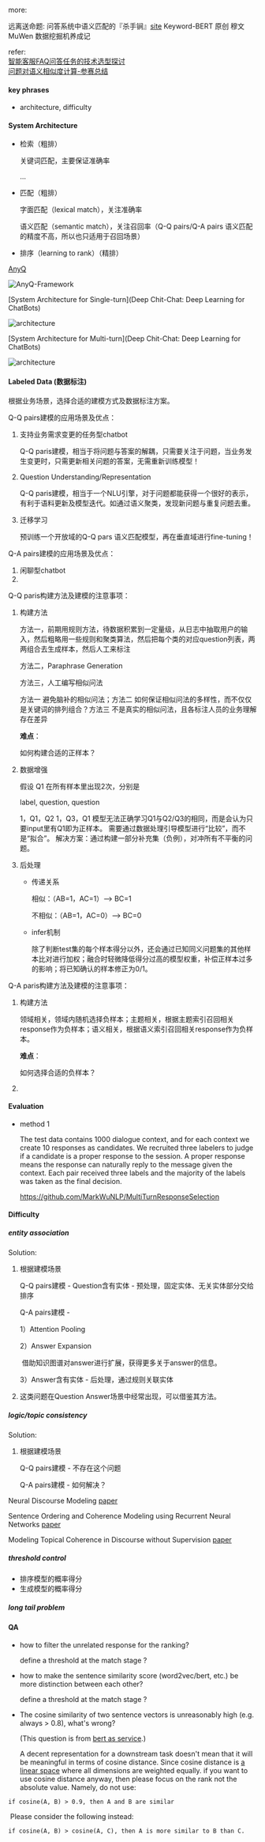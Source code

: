 more:

远离送命题: 问答系统中语义匹配的『杀手锏』[site](https://mp.weixin.qq.com/s/_QY2EhB-TiBcb5q0379McQ) Keyword-BERT
原创 穆文MuWen 数据挖掘机养成记



refer:<br>[智能客服FAQ问答任务的技术选型探讨](https://zhuanlan.zhihu.com/p/50799128)<br>[问题对语义相似度计算-参赛总结](http://www.zhuzongkui.top/2018/08/10/competition-summary/)

#### key phrases

- architecture, difficulty

#### System Architecture

+ 检索（粗排）

  关键词匹配，主要保证准确率

  ...

+ 匹配（粗排）

  字面匹配（lexical match），关注准确率

  语义匹配（semantic match），关注召回率（Q-Q pairs/Q-A pairs 语义匹配的精度不高，所以也只适用于召回场景）

+ 排序（learning to rank）（精排）



[AnyQ](https://github.com/baidu/AnyQ)

![AnyQ-Framework](https://github.com/baidu/AnyQ/raw/master/docs/images/AnyQ-Framework.png)

[System Architecture for Single-turn](Deep Chit-Chat: Deep Learning for ChatBots)

![architecture](https://github.com/bifeng/dialogue-system/raw/master/image/system_architecture_single_turn.png)

[System Architecture for Multi-turn](Deep Chit-Chat: Deep Learning for ChatBots)

![architecture](https://github.com/bifeng/dialogue-system/raw/master/image/system_architecture_multi_turn.png)

#### Labeled Data (数据标注)

根据业务场景，选择合适的建模方式及数据标注方案。

Q-Q pairs建模的应用场景及优点：

1. 支持业务需求变更的任务型chatbot

   Q-Q paris建模，相当于将问题与答案的解耦，只需要关注于问题，当业务发生变更时，只需更新相关问题的答案，无需重新训练模型！

2. Question Understanding/Representation

   Q-Q paris建模，相当于一个NLU引擎，对于问题都能获得一个很好的表示，有利于语料更新及模型迭代。如通过语义聚类，发现新问题与重复问题去重。

3. 迁移学习

   预训练一个开放域的Q-Q pars 语义匹配模型，再在垂直域进行fine-tuning！

Q-A pairs建模的应用场景及优点：

1. 闲聊型chatbot
2. 

Q-Q paris构建方法及建模的注意事项：

1. 构建方法

   方法一，前期用规则方法，待数据积累到一定量级，从日志中抽取用户的输入，然后粗略用一些规则和聚类算法，然后把每个类的对应question列表，两两组合去生成样本，然后人工来标注

   方法二，Paraphrase Generation

   方法三，人工编写相似问法

   方法一 避免脑补的相似问法；方法二 如何保证相似问法的多样性，而不仅仅是关键词的排列组合？方法三 不是真实的相似问法，且各标注人员的业务理解存在差异

   **难点**：

   如何构建合适的正样本？

2. 数据增强

   假设 Q1 在所有样本里出现2次，分别是

   label, question, question

   1，Q1，Q2
   1，Q3，Q1
   模型无法正确学习Q1与Q2/Q3的相同，而是会认为只要input里有Q1即为正样本。
   需要通过数据处理引导模型进行“比较”，而不是“拟合”。
   解决方案：通过构建一部分补充集（负例），对冲所有不平衡的问题。

3. 后处理

   - 传递关系

     相似：（AB=1，AC=1）—> BC=1

     不相似：（AB=1，AC=0）—> BC=0

   - infer机制

     除了判断test集的每个样本得分以外，还会通过已知同义问题集的其他样本比对进行加权；融合时轻微降低得分过高的模型权重，补偿正样本过多的影响；将已知确认的样本修正为0/1。

Q-A paris构建方法及建模的注意事项：

1. 构建方法

   领域相关，领域内随机选择负样本；主题相关，根据主题索引召回相关response作为负样本；语义相关，根据语义索引召回相关response作为负样本。

   **难点**：

   如何选择合适的负样本？

2. 

#### Evaluation

+ method 1

  The test data contains 1000 dialogue context, and for each context we create 10 responses as candidates. We recruited three labelers to judge if a candidate is a proper response to the session. A proper response means the response can naturally reply to the message given the context. Each pair received three labels and the majority of the labels was taken as the final decision.

  https://github.com/MarkWuNLP/MultiTurnResponseSelection



#### Difficulty

##### entity association

Solution:

1. 根据建模场景

   Q-Q pairs建模 - Question含有实体 - 预处理，固定实体、无关实体部分交给排序

   Q-A pairs建模 - 

   1）Attention Pooling

   2）Answer Expansion

   ​     借助知识图谱对answer进行扩展，获得更多关于answer的信息。

   3）Answer含有实体 - 后处理，通过规则关联实体

2. 这类问题在Question Answer场景中经常出现，可以借鉴其方法。

##### logic/topic consistency

Solution:

1. 根据建模场景

   Q-Q pairs建模 - 不存在这个问题

   Q-A pairs建模 - 如何解决？

Neural Discourse Modeling [paper](http://www.cs.brandeis.edu/~tet/papers/thesis_rutherford_final.pdf)

Sentence Ordering and Coherence Modeling using Recurrent Neural Networks  [paper](https://yale-lily.github.io/public/aaai2018_CR.pdf)

Modeling Topical Coherence in Discourse without Supervision [paper](https://export.arxiv.org/pdf/1809.00410)

##### threshold control

+ 排序模型的概率得分
+ 生成模型的概率得分

##### long tail problem



#### QA

+ how to filter the unrelated response for the ranking?

  define a threshold at the match stage ?

+ how to make the sentence similarity score (word2vec/bert, etc.) be more distinction between each other?

  define a threshold at the match stage ?

+ The cosine similarity of two sentence vectors is unreasonably high (e.g. always > 0.8), what's wrong?

  (This question is from [bert as service](https://github.com/hanxiao/bert-as-service).)

  A decent representation for a downstream task doesn't mean that it will be meaningful in terms of cosine distance. Since cosine distance is <u>a linear space</u> where all dimensions are weighted equally. if you want to use cosine distance anyway, then please focus on the rank not the absolute value. Namely, do not use:

```
if cosine(A, B) > 0.9, then A and B are similar
```

​	Please consider the following instead:

```
if cosine(A, B) > cosine(A, C), then A is more similar to B than C.
```



